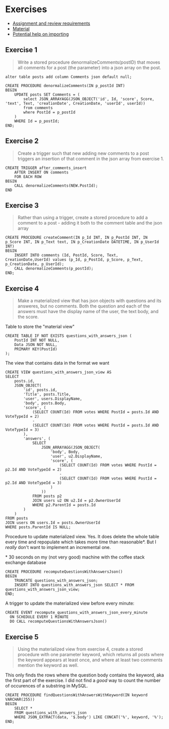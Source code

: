 
# Exercises 

- [Assignment and review requirements](https://github.com/datsoftlyngby/soft2019spring-databases/blob/master/assignments/assignment5.md)
- [Material](https://github.com/datsoftlyngby/soft2019spring-databases/blob/master/lecture_notes/05-StoredProceduresAndJSON.ipynb)
- [Potential help on importing](import.md)

## Exercise 1

> Write a stored procedure denormalizeComments(postID) that moves all comments for a post (the parameter) into a json array on the post.

```
alter table posts add column Comments json default null;
```

```
CREATE PROCEDURE denormalizeComments(IN p_postId INT)
BEGIN
    UPDATE posts SET Comments = (
        select JSON_ARRAYAGG(JSON_OBJECT('id', Id, 'score', Score, 'text', Text, 'creationDate', CreationDate, 'userId', userId)) 
        from comments 
        where PostId = p_postId
    ) 
    WHERE Id = p_postId;
END;
```


## Exercise 2

> Create a trigger such that new adding new comments to a post triggers an insertion of that comment in the json array from exercise 1.

```
CREATE TRIGGER after_comments_insert 
    AFTER INSERT ON comments
    FOR EACH ROW 
BEGIN
    CALL denormalizeComments(NEW.PostId);
END
```

## Exercise 3

> Rather than using a trigger, create a stored procedure to add a comment to a post - adding it both to the comment table and the json array

```
CREATE PROCEDURE createComment(IN p_Id INT, IN p_PostId INT, IN p_Score INT, IN p_Text text, IN p_CreationDate DATETIME, IN p_UserId INT)
BEGIN
    INSERT INTO comments (Id, PostId, Score, Text, CreationDate,UserId) values (p_Id, p_PostId, p_Score, p_Text, p_CreationDate, p_UserId);
    CALL denormalizeComments(p_postId);
END;
```

## Exercise 4

> Make a materialized view that has json objects with questions and its answeres, but no comments. Both the question and each of the answers must have the display name of the user, the text body, and the score.

Table to store the "material view"
``` 
CREATE TABLE IF NOT EXISTS questions_with_answers_json (
    PostId INT NOT NULL,
    Data JSON NOT NULL,
    PRIMARY KEY(PostId)
);
```

The view that contains data in the format we want
```
CREATE VIEW questions_with_answers_json_view AS
SELECT 
    posts.id,
    JSON_OBJECT(
        'id', posts.id, 
        'Title', posts.Title, 
        'user', users.DisplayName, 
        'body', posts.Body,
        'score', (
            (SELECT COUNT(Id) FROM votes WHERE PostId = posts.Id AND VoteTypeId = 2)
            - 
            (SELECT COUNT(Id) FROM votes WHERE PostId = posts.Id AND VoteTypeId = 3)
        ),
        'answers', (
            SELECT 
                JSON_ARRAYAGG(JSON_OBJECT(
                    'body', Body, 
                    'user', u2.DisplayName,
                    'score', (
                        (SELECT COUNT(Id) FROM votes WHERE PostId = p2.Id AND VoteTypeId = 2)
                        - 
                        (SELECT COUNT(Id) FROM votes WHERE PostId = p2.Id AND VoteTypeId = 3)
                    )
                ))
            FROM posts p2 
            JOIN users u2 ON u2.Id = p2.OwnerUserId
            WHERE p2.ParentId = posts.Id
        )
    )
FROM posts
JOIN users ON users.Id = posts.OwnerUserId
WHERE posts.ParentId IS NULL;
```

Procedure to update materialized view. Yes. It does delete the whole table every time and repopulate which takes more time than reasonable*. But I _really_ don't want to implement an incremental one.

\* 30 seconds on my (not very good) machine with the coffee stack exchange database
```
CREATE PROCEDURE recomputeQuestionsWithAnswersJson()
BEGIN
    TRUNCATE questions_with_answers_json;
    INSERT INTO questions_with_answers_json SELECT * FROM questions_with_answers_json_view;
END;
```

A trigger to update the materialized view before every minute:
```
CREATE EVENT recompute_questions_with_answers_json_every_minute
  ON SCHEDULE EVERY 1 MINUTE
  DO CALL recomputeQuestionsWithAnswersJson()
```

## Exercise 5

> Using the materialized view from exercise 4, create a stored procedure with one parameter keyword, which returns all posts where the keyword appears at least once, and where at least two comments mention the keyword as well.

This only finds the rows where the question body contains the keyword, aka the first part of the exercise. I did not find a _good_ way to count the number of occurences of a substring in MySQL.

```
CREATE PROCEDURE findQuestionsWithAnswersWithKeyword(IN keyword VARCHAR(255))
BEGIN
    SELECT * 
    FROM questions_with_answers_json 
    WHERE JSON_EXTRACT(data, '$.body') LIKE CONCAT('%', keyword, '%');
END;
```